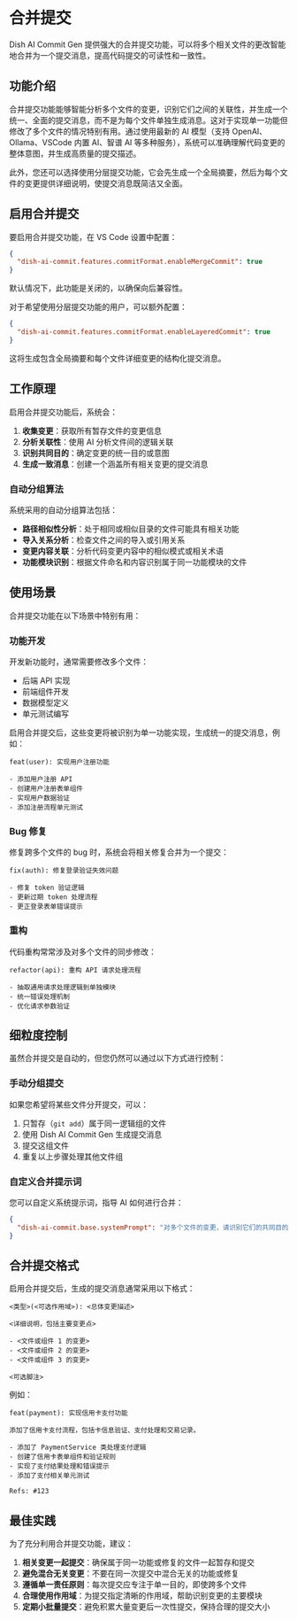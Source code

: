 # 合并提交

Dish AI Commit Gen 提供强大的合并提交功能，可以将多个相关文件的更改智能地合并为一个提交消息，提高代码提交的可读性和一致性。

## 功能介绍

合并提交功能能够智能分析多个文件的变更，识别它们之间的关联性，并生成一个统一、全面的提交消息，而不是为每个文件单独生成消息。这对于实现单一功能但修改了多个文件的情况特别有用。通过使用最新的 AI 模型（支持 OpenAI、Ollama、VSCode 内置 AI、智谱 AI 等多种服务），系统可以准确理解代码变更的整体意图，并生成高质量的提交描述。

此外，您还可以选择使用分层提交功能，它会先生成一个全局摘要，然后为每个文件的变更提供详细说明，使提交消息既简洁又全面。

## 启用合并提交

要启用合并提交功能，在 VS Code 设置中配置：

```json
{
  "dish-ai-commit.features.commitFormat.enableMergeCommit": true
}
```

默认情况下，此功能是关闭的，以确保向后兼容性。

对于希望使用分层提交功能的用户，可以额外配置：

```json
{
  "dish-ai-commit.features.commitFormat.enableLayeredCommit": true
}
```

这将生成包含全局摘要和每个文件详细变更的结构化提交消息。

## 工作原理

启用合并提交功能后，系统会：

1. **收集变更**：获取所有暂存文件的变更信息
2. **分析关联性**：使用 AI 分析文件间的逻辑关联
3. **识别共同目的**：确定变更的统一目的或意图
4. **生成一致消息**：创建一个涵盖所有相关变更的提交消息

### 自动分组算法

系统采用的自动分组算法包括：

- **路径相似性分析**：处于相同或相似目录的文件可能具有相关功能
- **导入关系分析**：检查文件之间的导入或引用关系
- **变更内容关联**：分析代码变更内容中的相似模式或相关术语
- **功能模块识别**：根据文件命名和内容识别属于同一功能模块的文件

## 使用场景

合并提交功能在以下场景中特别有用：

### 功能开发

开发新功能时，通常需要修改多个文件：

- 后端 API 实现
- 前端组件开发
- 数据模型定义
- 单元测试编写

启用合并提交后，这些变更将被识别为单一功能实现，生成统一的提交消息，例如：

```
feat(user): 实现用户注册功能

- 添加用户注册 API
- 创建用户注册表单组件
- 实现用户数据验证
- 添加注册流程单元测试
```

### Bug 修复

修复跨多个文件的 bug 时，系统会将相关修复合并为一个提交：

```
fix(auth): 修复登录验证失效问题

- 修复 token 验证逻辑
- 更新过期 token 处理流程
- 更正登录表单错误提示
```

### 重构

代码重构常常涉及对多个文件的同步修改：

```
refactor(api): 重构 API 请求处理流程

- 抽取通用请求处理逻辑到单独模块
- 统一错误处理机制
- 优化请求参数验证
```

## 细粒度控制

虽然合并提交是自动的，但您仍然可以通过以下方式进行控制：

### 手动分组提交

如果您希望将某些文件分开提交，可以：

1. 只暂存（`git add`）属于同一逻辑组的文件
2. 使用 Dish AI Commit Gen 生成提交消息
3. 提交这组文件
4. 重复以上步骤处理其他文件组

### 自定义合并提示词

您可以自定义系统提示词，指导 AI 如何进行合并：

```json
{
  "dish-ai-commit.base.systemPrompt": "对多个文件的变更，请识别它们的共同目的，并生成一个统一的提交消息。请确保在提交正文中总结每个文件的主要变更。"
}
```

## 合并提交格式

启用合并提交后，生成的提交消息通常采用以下格式：

```
<类型>(<可选作用域>): <总体变更描述>

<详细说明，包括主要变更点>

- <文件或组件 1 的变更>
- <文件或组件 2 的变更>
- <文件或组件 3 的变更>

<可选脚注>
```

例如：

```
feat(payment): 实现信用卡支付功能

添加了信用卡支付流程，包括卡信息验证、支付处理和交易记录。

- 添加了 PaymentService 类处理支付逻辑
- 创建了信用卡表单组件和验证规则
- 实现了支付结果处理和错误提示
- 添加了支付相关单元测试

Refs: #123
```

## 最佳实践

为了充分利用合并提交功能，建议：

1. **相关变更一起提交**：确保属于同一功能或修复的文件一起暂存和提交
2. **避免混合无关变更**：不要在同一次提交中混合无关的功能或修复
3. **遵循单一责任原则**：每次提交应专注于单一目的，即使跨多个文件
4. **合理使用作用域**：为提交指定清晰的作用域，帮助识别变更的主要模块
5. **定期小批量提交**：避免积累大量变更后一次性提交，保持合理的提交大小
